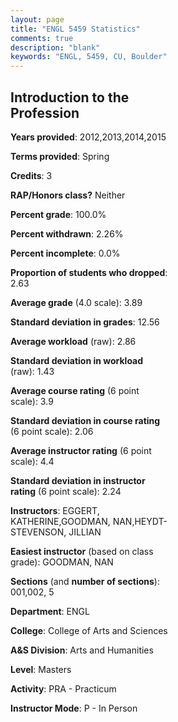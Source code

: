 ```yaml
---
layout: page
title: "ENGL 5459 Statistics"
comments: true
description: "blank"
keywords: "ENGL, 5459, CU, Boulder"
--- 
```

<head>
<script src="https://ajax.googleapis.com/ajax/libs/jquery/2.1.3/jquery.min.js"></script>
<script src="https://dl.dropboxusercontent.com/s/pc42nxpaw1ea4o9/highcharts.js?dl=0"></script>
<!-- <script src="../assets/js/highcharts.js"></script> -->
<style type="text/css">@font-face {
	font-family: "Bebas Neue";
	src: url(https://www.filehosting.org/file/details/544349/BebasNeue%20Regular.otf) format("opentype");
	}
	h1.Bebas { 
		font-family: "Bebas Neue", Verdana, Tahoma;
	}
</style>
</head>
<body>
	<div id="container" style="float: right; width: 45%; height: 88%; margin-left: 2.5%; margin-right: 2.5%;"></div>
	<script language="JavaScript">
		$(document).ready(function() {
		var chart = {type: 'column'};
		var title = {text: 'Grade Distribution'};
		var xAxis = {categories: ['A','B','C','D','F'],crosshair: true};
		var yAxis = {min: 0,title: {text: 'Percentage'}};
		var tooltip = {headerFormat: '<center><b><span style="font-size:20px">{point.key}</span></b></center>',
		               pointFormat: '<td style="padding:0"><b>{point.y:.1f}%</b></td>',
		               footerFormat: '</table>',shared: true,useHTML: true};
		var plotOptions = {column: {pointPadding: 0.0,borderWidth: 0}};  
		var credits = {enabled: false};var series= [{name: 'Percent',data: [95.95,4.05,0.0,0.0,0.0,]}];
		var json = {};
		json.chart = chart;
		json.title = title;
		json.tooltip = tooltip;
		json.xAxis = xAxis;
		json.yAxis = yAxis;  
		json.series = series;
		json.plotOptions = plotOptions;  
		json.credits = credits;
		$('#container').highcharts(json);
	});
	</script>
</body>
			   
## Introduction to the Profession

**Years provided**: 2012,2013,2014,2015

**Terms provided**: Spring

**Credits**: 3

**RAP/Honors class?** Neither

**Percent grade**: 100.0%

**Percent withdrawn**: 2.26%

**Percent incomplete**: 0.0%

**Proportion of students who dropped**: 2.63

**Average grade** (4.0 scale): 3.89

**Standard deviation in grades**: 12.56

**Average workload** (raw): 2.86

**Standard deviation in workload** (raw): 1.43

**Average course rating** (6 point scale): 3.9

**Standard deviation in course rating** (6 point scale): 2.06

**Average instructor rating** (6 point scale): 4.4

**Standard deviation in instructor rating** (6 point scale): 2.24

**Instructors**: EGGERT, KATHERINE,GOODMAN, NAN,HEYDT-STEVENSON, JILLIAN

**Easiest instructor** (based on class grade): GOODMAN, NAN

**Sections** (and **number of sections**): 001,002, 5

**Department**: ENGL

**College**: College of Arts and Sciences

**A&S Division**: Arts and Humanities

**Level**: Masters

**Activity**: PRA - Practicum

**Instructor Mode**: P  - In Person